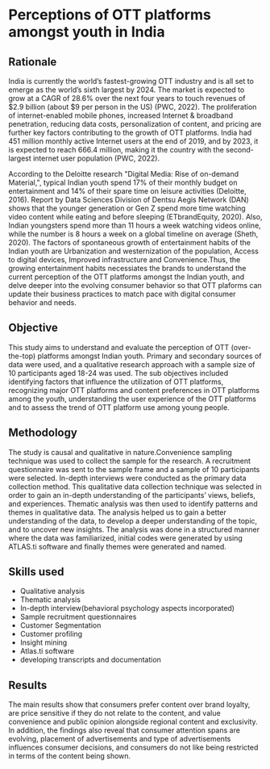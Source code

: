 # Perceptions of OTT platforms amongst youth in India

## Rationale
India is currently the world’s fastest-growing OTT industry and is all set to emerge as the world’s sixth largest by 2024. The market is expected to grow at a CAGR of 28.6% over the next four years to touch revenues of $2.9 billion (about $9 per person in the US) (PWC, 2022). The proliferation of internet-enabled mobile phones, increased Internet & broadband penetration, reducing data costs, personalization of content, and pricing are further key factors contributing to the growth of OTT platforms. India had 451 million monthly active Internet users at the end of 2019, and by 2023, it is expected to reach 666.4 million, making it the country with the second-largest internet user population (PWC, 2022).

 According to the Deloitte research "Digital Media: Rise of on-demand Material,", typical Indian youth spend 17% of their monthly budget on entertainment and 14% of their spare time on leisure activities (Deloitte, 2016). Report by Data Sciences Division of Dentsu Aegis Network (DAN) shows that the younger generation or Gen Z spend more time watching video content while eating and before sleeping (ETbrandEquity, 2020). Also, Indian youngsters spend more than 11 hours a week watching videos online, while the number is 8 hours a week on a global timeline on average (Sheth, 2020). The factors of spontaneous growth of entertainment habits of the Indian youth are Urbanization and westernization of the population, Access to digital devices, Improved infrastructure and Convenience.Thus, the growing entertainment habits necessiates the brands to understand the current perception of the OTT platforms amongst the Indian youth, and delve deeper into the evolving consumer behavior so that OTT plaforms can update their business practices to match pace with digital consumer behavior and needs.

## Objective
This study aims to understand and evaluate the perception of OTT (over-the-top) platforms amongst Indian youth. Primary and secondary sources of data were used, and a qualitative research approach with a sample size of 10 participants aged 18-24 was used. The sub objectives included identifying factors that influence the utilization of OTT platforms, recognizing major OTT platforms and content preferences in OTT platforms among the youth, understanding the user experience of the OTT platforms and to assess the trend of OTT platform use among young people. 

## Methodology
The study is causal and qualitative in nature.Convenience sampling technique was used to collect the sample for the research. A recruitment questionnaire was sent to the sample frame and a sample of 10 participants were selected. In-depth interviews were conducted as the primary data collection method. This qualitative data collection technique was selected in order to gain an in-depth understanding of the participants’ views, beliefs, and experiences. 
Thematic analysis was then used to identify patterns and themes in qualitative data. The analysis helped us to gain a better understanding of the data, to develop a deeper understanding of the topic, and to uncover new insights. The analysis was done in a structured manner where the data was familiarized, initial codes were generated by using ATLAS.ti software and finally themes were generated and named.

## Skills used
- Qualitative analysis
- Thematic analysis
- In-depth interview(behavioral psychology aspects incorporated)
- Sample recruitment questionnaires
- Customer Segmentation
- Customer profiling
- Insight mining
- Atlas.ti software
- developing transcripts and documentation

## Results
The main results show that consumers prefer content over brand loyalty, are price sensitive if they do not relate to the content, and value convenience and public opinion alongside regional content and exclusivity. In addition, the findings also reveal that consumer attention spans are evolving, placement of advertisements and type of advertisements influences consumer decisions, and consumers do not like being restricted in terms of the content being shown.
